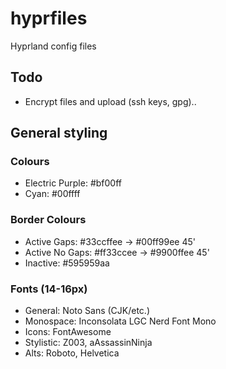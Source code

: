 # hyprfiles
Hyprland config files

## Todo
- Encrypt files and upload (ssh keys, gpg)..

## General styling
### Colours
- Electric Purple: #bf00ff
- Cyan: #00ffff

### Border Colours
- Active Gaps: #33ccffee -> #00ff99ee 45'
- Active No Gaps: #ff33ccee -> #9900ffee 45'
- Inactive: #595959aa

### Fonts (14-16px)
- General: Noto Sans (CJK/etc.)
- Monospace: Inconsolata LGC Nerd Font Mono
- Icons: FontAwesome
- Stylistic: Z003, aAssassinNinja
- Alts: Roboto, Helvetica
